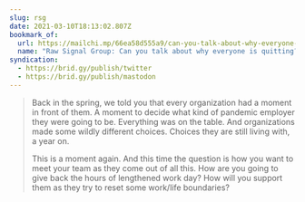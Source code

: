```yaml
---
slug: rsg
date: 2021-03-10T18:13:02.807Z
bookmark_of:
  url: https://mailchi.mp/66ea58d555a9/can-you-talk-about-why-everyone-is-quitting
  name: "Raw Signal Group: Can you talk about why everyone is quitting?"
syndication:
  - https://brid.gy/publish/twitter
  - https://brid.gy/publish/mastodon
---
```

> Back in the spring, we told you that every organization had a moment in front of them. A moment to decide what kind of pandemic employer they were going to be. Everything was on the table. And organizations made some wildly different choices. Choices they are still living with, a year on.
>
> This is a moment again. And this time the question is how you want to meet your team as they come out of all this. How are you going to give back the hours of lengthened work day? How will you support them as they try to reset some work/life boundaries?